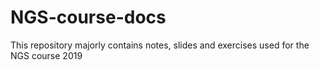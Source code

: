 # NGS-course-docs
This repository majorly contains notes, slides and exercises used for the NGS course 2019
